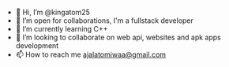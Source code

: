 - 👋 Hi, I’m @kingatom25
- 👀 I’m open for collaborations, I'm a fullstack developer
- 🌱 I’m currently learning C++
- 💞️ I’m looking to collaborate on web api, websites and apk apps development
- 📫 How to reach me ajalatomiwaa@gmail.com

<!---
kingatom25/kingatom25 is a ✨ special ✨ repository because its `README.md` (this file) appears on your GitHub profile.
You can click the Preview link to take a look at your changes.
--->
